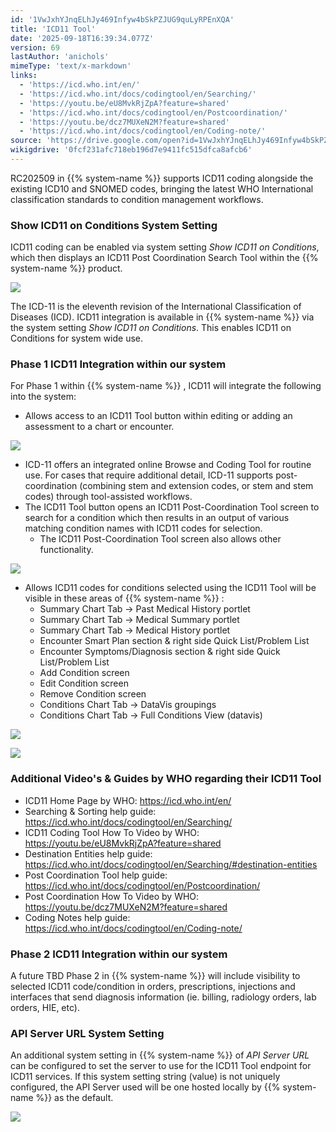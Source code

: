 ```yaml
---
id: '1VwJxhYJnqELhJy469Infyw4bSkPZJUG9quLyRPEnXQA'
title: 'ICD11 Tool'
date: '2025-09-18T16:39:34.077Z'
version: 69
lastAuthor: 'anichols'
mimeType: 'text/x-markdown'
links:
  - 'https://icd.who.int/en/'
  - 'https://icd.who.int/docs/codingtool/en/Searching/'
  - 'https://youtu.be/eU8MvkRjZpA?feature=shared'
  - 'https://icd.who.int/docs/codingtool/en/Postcoordination/'
  - 'https://youtu.be/dcz7MUXeN2M?feature=shared'
  - 'https://icd.who.int/docs/codingtool/en/Coding-note/'
source: 'https://drive.google.com/open?id=1VwJxhYJnqELhJy469Infyw4bSkPZJUG9quLyRPEnXQA'
wikigdrive: '0fcf231afc718eb196d7e9411fc515dfca8afcb6'
---
```

RC202509 in {{% system-name %}} supports ICD11 coding alongside the existing ICD10 and SNOMED codes, bringing the latest WHO International classification standards to condition management workflows.

### Show ICD11 on Conditions System Setting

ICD11 coding can be enabled via system setting *Show ICD11 on Conditions*, which then displays an ICD11 Post Coordination Search Tool within the {{% system-name %}} product.

![](../icd11-tool.assets/dd6095115e7e940787c52c2b6d1a95ef.png)

The ICD-11 is the eleventh revision of the International Classification of Diseases (ICD).  ICD11 integration is available in {{% system-name %}} via the system setting *Show ICD11 on Conditions*.  This enables ICD11 on Conditions for system wide use.

### Phase 1 ICD11 Integration within our system

For Phase 1 within {{% system-name %}} , ICD11 will integrate the following into the system:

* Allows access to an ICD11 Tool button within editing or adding an assessment to a chart or encounter.

![](../icd11-tool.assets/8e2a21b2263ffe2417893799a69713fe.png)

* ICD-11 offers an integrated online Browse and Coding Tool for routine use. For cases that require additional detail, ICD-11 supports post-coordination (combining stem and extension codes, or stem and stem codes) through tool-assisted workflows.
* The ICD11 Tool button opens an ICD11 Post-Coordination Tool screen to search for a condition which then results in an output of various matching condition names with ICD11 codes for selection.
    * The ICD11 Post-Coordination Tool screen also allows other functionality.

![](../icd11-tool.assets/64fa137c208487cee6dc4bb6f2458f72.png)

* Allows ICD11 codes for conditions selected using the ICD11 Tool will be visible in these areas of  {{% system-name %}} :
    * Summary Chart Tab → Past Medical History portlet
    * Summary Chart Tab → Medical Summary portlet
    * Summary Chart Tab → Medical History portlet
    * Encounter Smart Plan section & right side Quick List/Problem List
    * Encounter Symptoms/Diagnosis section & right side Quick List/Problem List
    * Add Condition screen
    * Edit Condition screen
    * Remove Condition screen
    * Conditions Chart Tab → DataVis groupings
    * Conditions Chart Tab → Full Conditions View (datavis)

![](../icd11-tool.assets/b9ea898b4350ccb9be1f5fd9f4532dc0.png)

![](../icd11-tool.assets/6d9fdfc6a54095320284e4c07dc1876d.png)

### Additional Video's & Guides by WHO regarding their ICD11 Tool

* ICD11 Home Page by WHO: https://icd.who.int/en/
* Searching & Sorting help guide: https://icd.who.int/docs/codingtool/en/Searching/
* ICD11 Coding Tool How To Video by WHO: https://youtu.be/eU8MvkRjZpA?feature=shared
* Destination Entities help guide: https://icd.who.int/docs/codingtool/en/Searching/#destination-entities
* Post Coordination Tool help guide: https://icd.who.int/docs/codingtool/en/Postcoordination/
* Post Coordination How To Video by WHO: https://youtu.be/dcz7MUXeN2M?feature=shared
* Coding Notes help guide: https://icd.who.int/docs/codingtool/en/Coding-note/

### Phase 2 ICD11 Integration within our system

A future TBD Phase 2 in {{% system-name %}} will include visibility to selected ICD11 code/condition in orders, prescriptions, injections and interfaces that send diagnosis information (ie. billing, radiology orders, lab orders, HIE, etc).

### API Server URL System Setting

An additional system setting in {{% system-name %}} of *API Server URL* can be configured to set the server to use for the ICD11 Tool endpoint for ICD11 services. If this system setting string (value) is not uniquely configured, the API Server used will be one hosted locally by {{% system-name %}} as the default.

![](../icd11-tool.assets/254c6c03eff8cccae854f04f12a21b4b.png)
